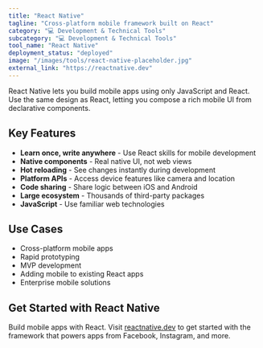 ```yaml
---
title: "React Native"
tagline: "Cross-platform mobile framework built on React"
category: "💻 Development & Technical Tools"
subcategory: "💻 Development & Technical Tools"
tool_name: "React Native"
deployment_status: "deployed"
image: "/images/tools/react-native-placeholder.jpg"
external_link: "https://reactnative.dev"
---
```

React Native lets you build mobile apps using only JavaScript and React. Use the same design as React, letting you compose a rich mobile UI from declarative components.

## Key Features

- **Learn once, write anywhere** - Use React skills for mobile development
- **Native components** - Real native UI, not web views
- **Hot reloading** - See changes instantly during development
- **Platform APIs** - Access device features like camera and location
- **Code sharing** - Share logic between iOS and Android
- **Large ecosystem** - Thousands of third-party packages
- **JavaScript** - Use familiar web technologies

## Use Cases

- Cross-platform mobile apps
- Rapid prototyping
- MVP development
- Adding mobile to existing React apps
- Enterprise mobile solutions

## Get Started with React Native

Build mobile apps with React. Visit [reactnative.dev](https://reactnative.dev) to get started with the framework that powers apps from Facebook, Instagram, and more.